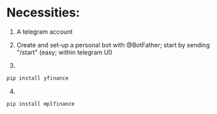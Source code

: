 # Necessities:

1. A telegram account <br>
2. Create and set-up a personal bot with @BotFather; start by sending "/start" (easy; within telegram UI)

3.
  ```ps
  pip install yfinance
  ```

4.
  ```ps
  pip install mplfinance
  ```
